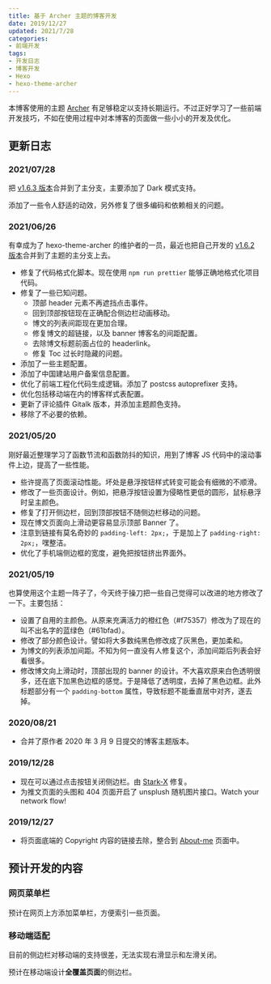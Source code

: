 ```yaml
---
title: 基于 Archer 主题的博客开发
date: 2019/12/27
updated: 2021/7/28
categories:
- 前端开发
tags:
- 开发日志
- 博客开发
- Hexo
- hexo-theme-archer
---
```

本博客使用的主题 [Archer](https://github.com/fi3ework/hexo-theme-archer) 有足够稳定以支持长期运行。不过正好学习了一些前端开发技巧，不如在使用过程中对本博客的页面做一些小小的开发及优化。

## 更新日志

### 2021/07/28

把 [v1.6.3 版本](https://github.com/fi3ework/hexo-theme-archer/pull/305)合并到了主分支，主要添加了 Dark 模式支持。

添加了一些令人舒适的动效，另外修复了很多编码和依赖相关的问题。

### 2021/06/26

有幸成为了 hexo-theme-archer 的维护者的一员，最近也把自己开发的 [v1.6.2 版本](https://github.com/fi3ework/hexo-theme-archer/pull/299)合并到了主题的主分支上去。

- 修复了代码格式化脚本。现在使用 `npm run prettier` 能够正确地格式化项目代码。
- 修复了一些已知问题。
  - 顶部 header 元素不再遮挡点击事件。
  - 回到顶部按钮现在正确配合侧边栏动画移动。
  - 博文的列表间距现在更加合理。
  - 修复博文的超链接，以及 banner 博客名的间距配置。
  - 去除博文标题前面占位的 headerlink。
  - 修复 Toc 过长时隐藏的问题。
- 添加了一些主题配置。
- 添加了中国建站用户备案信息配置。
- 优化了前端工程化代码生成逻辑。添加了 postcss autoprefixer 支持。
- 优化包括移动端在内的博客样式表配置。
- 更新了评论插件 Gitalk 版本，并添加主题颜色支持。
- 移除了不必要的依赖。

### 2021/05/20

刚好最近整理学习了函数节流和函数防抖的知识，用到了博客 JS 代码中的滚动事件上边，提高了一些性能。

- 些许提高了页面滚动性能。坏处是悬浮按钮样式转变可能会有细微的不顺滑。
- 修改了一些页面设计。例如，把悬浮按钮设置为侵略性更低的圆形，鼠标悬浮时呈主颜色。
- 修复了打开侧边栏，回到顶部按钮不随侧边栏移动的问题。
- 现在博文页面向上滑动更容易显示顶部 Banner 了。
- 注意到链接有莫名奇妙的 `padding-left: 2px;`，于是加上了 `padding-right: 2px;`，嘿整洁。
- 优化了手机端侧边框的宽度，避免把按钮挤出界面外。

### 2021/05/19

也算使用这个主题一阵子了，今天终于操刀把一些自己觉得可以改进的地方修改了一下。主要包括：

- 设置了自用的主颜色。从原来充满活力的橙红色（#f75357）修改为了现在的叫不出名字的蓝绿色（#61bfad）。
- 修改了部分颜色设计。譬如将大多数纯黑色修改成了灰黑色，更加柔和。
- 为博文的列表添加间距。不知为何一直没有人修复这个，添加间距后列表会好看很多。
- 修改博文向上滑动时，顶部出现的 banner 的设计。不大喜欢原来白色透明很多，还在底下加黑色边框的感觉。于是降低了透明度，去掉了黑色边框。此外标题部分有一个 `padding-bottom` 属性，导致标题不能垂直居中对齐，遂去掉。

### 2020/08/21

- 合并了原作者 2020 年 3 月 9 日提交的博客主题版本。

### 2019/12/28

- 现在可以通过点击按钮关闭侧边栏。由 [Stark-X](https://github.com/fi3ework/hexo-theme-archer/pull/165) 修复。
- 为推文页面的头图和 404 页面开启了 unsplush 随机图片接口。Watch your network flow!

### 2019/12/27

- 将页面底端的 Copyright 内容的链接去除，整合到 [About-me](https://lolipopj.github.io/about/) 页面中。

## 预计开发的内容

### 网页菜单栏

预计在网页上方添加菜单栏，方便索引一些页面。

### 移动端适配

目前的侧边栏对移动端的支持很差，无法实现右滑显示和左滑关闭。

预计在移动端设计**全覆盖页面**的侧边栏。
